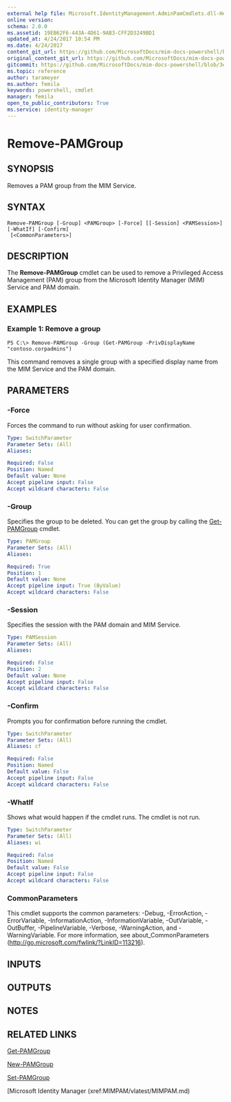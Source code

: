 ```yaml
---
external help file: Microsoft.IdentityManagement.AdminPamCmdlets.dll-Help.xml
online version: 
schema: 2.0.0
ms.assetid: 19EB62F6-443A-4D61-9AB3-CFF2D3249BD1
updated_at: 4/24/2017 10:54 PM
ms.date: 4/24/2017
content_git_url: https://github.com/MicrosoftDocs/mim-docs-powershell/blob/master/mim-cmdlets/MIMPAM/vlatest/Remove-PAMGroup.md
original_content_git_url: https://github.com/MicrosoftDocs/mim-docs-powershell/blob/master/mim-cmdlets/MIMPAM/vlatest/Remove-PAMGroup.md
gitcommit: https://github.com/MicrosoftDocs/mim-docs-powershell/blob/3e9264276b5141f0a82bd9905d67bb4900c9c2b3/mim-cmdlets/MIMPAM/vlatest/Remove-PAMGroup.md
ms.topic: reference
author: tarameyer
ms.author: femila
keywords: powershell, cmdlet
manager: femila
open_to_public_contributors: True
ms.service: identity-manager
---
```


# Remove-PAMGroup

## SYNOPSIS
Removes a PAM group from the MIM Service.

## SYNTAX

```
Remove-PAMGroup [-Group] <PAMGroup> [-Force] [[-Session] <PAMSession>] [-WhatIf] [-Confirm]
 [<CommonParameters>]
```

## DESCRIPTION
The **Remove-PAMGroup** cmdlet can be used to remove a Privileged Access Management (PAM) group from the Microsoft Identity Manager (MIM) Service and PAM domain.

## EXAMPLES

### Example 1: Remove a group
```
PS C:\> Remove-PAMGroup -Group (Get-PAMGroup -PrivDisplayName "contoso.corpadmins")
```

This command removes a single group with a specified display name from the MIM Service and the PAM domain.

## PARAMETERS

### -Force
Forces the command to run without asking for user confirmation.

```yaml
Type: SwitchParameter
Parameter Sets: (All)
Aliases: 

Required: False
Position: Named
Default value: None
Accept pipeline input: False
Accept wildcard characters: False
```

### -Group
Specifies the group to be deleted.
You can get the group by calling the [Get-PAMGroup](./Get-PAMGroup.md) cmdlet.

```yaml
Type: PAMGroup
Parameter Sets: (All)
Aliases: 

Required: True
Position: 1
Default value: None
Accept pipeline input: True (ByValue)
Accept wildcard characters: False
```

### -Session
Specifies the session with the PAM domain and MIM Service.

```yaml
Type: PAMSession
Parameter Sets: (All)
Aliases: 

Required: False
Position: 2
Default value: None
Accept pipeline input: False
Accept wildcard characters: False
```

### -Confirm
Prompts you for confirmation before running the cmdlet.

```yaml
Type: SwitchParameter
Parameter Sets: (All)
Aliases: cf

Required: False
Position: Named
Default value: False
Accept pipeline input: False
Accept wildcard characters: False
```

### -WhatIf
Shows what would happen if the cmdlet runs.
The cmdlet is not run.

```yaml
Type: SwitchParameter
Parameter Sets: (All)
Aliases: wi

Required: False
Position: Named
Default value: False
Accept pipeline input: False
Accept wildcard characters: False
```

### CommonParameters
This cmdlet supports the common parameters: -Debug, -ErrorAction, -ErrorVariable, -InformationAction, -InformationVariable, -OutVariable, -OutBuffer, -PipelineVariable, -Verbose, -WarningAction, and -WarningVariable. For more information, see about_CommonParameters (http://go.microsoft.com/fwlink/?LinkID=113216).

## INPUTS

## OUTPUTS

## NOTES

## RELATED LINKS

[Get-PAMGroup](xref:MIMPAM/vlatest/Get-PAMGroup.md)

[New-PAMGroup](xref:MIMPAM/vlatest/New-PAMGroup.md)

[Set-PAMGroup](xref:MIMPAM/vlatest/Set-PAMGroup.md)

[Microsoft Identity Manager (xref:MIMPAM/vlatest/MIMPAM.md)
